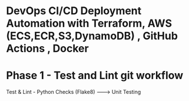 # DevOps CI/CD Deployment Automation with Terraform, AWS (ECS,ECR,S3,DynamoDB) , GitHub Actions , Docker 

# Phase 1 - Test and Lint git workflow
Test & Lint - Python Checks (Flake8) ---> Unit Testing
